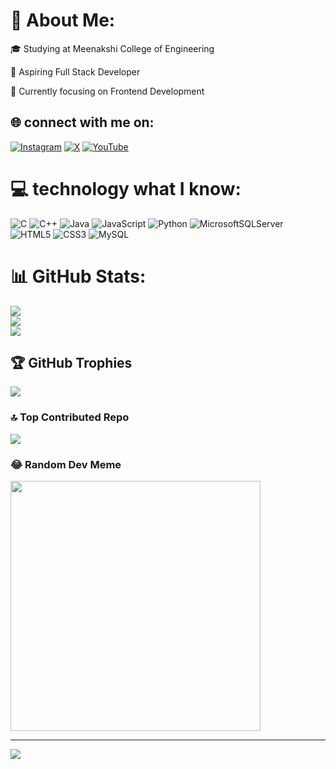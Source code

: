 # 💫 About Me:
🎓 Studying at Meenakshi College of Engineering

🚀 Aspiring Full Stack Developer

🌱 Currently focusing on Frontend Development




## 🌐 connect with me on:
[![Instagram](https://img.shields.io/badge/Instagram-%23E4405F.svg?logo=Instagram&logoColor=white)](https://instagram.com/_l0nely._.w0lf_) [![X](https://img.shields.io/badge/X-black.svg?logo=X&logoColor=white)](https://x.com/@harish2003born) [![YouTube](https://img.shields.io/badge/YouTube-%23FF0000.svg?logo=YouTube&logoColor=white)](https://youtube.com/@muthumuruganharish272003@gmail.com) 

# 💻 technology what I know:
![C](https://img.shields.io/badge/c-%2300599C.svg?style=for-the-badge&logo=c&logoColor=white) ![C++](https://img.shields.io/badge/c++-%2300599C.svg?style=for-the-badge&logo=c%2B%2B&logoColor=white) ![Java](https://img.shields.io/badge/java-%23ED8B00.svg?style=for-the-badge&logo=openjdk&logoColor=white) ![JavaScript](https://img.shields.io/badge/javascript-%23323330.svg?style=for-the-badge&logo=javascript&logoColor=%23F7DF1E) ![Python](https://img.shields.io/badge/python-3670A0?style=for-the-badge&logo=python&logoColor=ffdd54) ![MicrosoftSQLServer](https://img.shields.io/badge/Microsoft%20SQL%20Server-CC2927?style=for-the-badge&logo=microsoft%20sql%20server&logoColor=white) ![HTML5](https://img.shields.io/badge/html5-%23E34F26.svg?style=for-the-badge&logo=html5&logoColor=white) ![CSS3](https://img.shields.io/badge/css3-%231572B6.svg?style=for-the-badge&logo=css3&logoColor=white) ![MySQL](https://img.shields.io/badge/mysql-%2300000f.svg?style=for-the-badge&logo=mysql&logoColor=white)
# 📊 GitHub Stats:
![](https://github-readme-stats.vercel.app/api?username=muthumuruganharish&theme=dark&hide_border=false&include_all_commits=false&count_private=false)<br/>
![](https://github-readme-streak-stats.herokuapp.com/?user=muthumuruganharish&theme=dark&hide_border=false)<br/>
![](https://github-readme-stats.vercel.app/api/top-langs/?username=muthumuruganharish&theme=dark&hide_border=false&include_all_commits=false&count_private=false&layout=compact)

## 🏆 GitHub Trophies
![](https://github-profile-trophy.vercel.app/?username=muthumuruganharish&theme=radical&no-frame=false&no-bg=false&margin-w=4)

### 🔝 Top Contributed Repo
![](https://github-contributor-stats.vercel.app/api?username=muthumuruganharish&limit=5&theme=radical&combine_all_yearly_contributions=true)

### 😂 Random Dev Meme
<img src='https://randommeme-five.vercel.app/' style="height: 400px;"/>

---
[![](https://visitcount.itsvg.in/api?id=muthumuruganharish&icon=0&color=0)](https://visitcount.itsvg.in)

<!-- Proudly created with GPRM ( https://gprm.itsvg.in ) -->
